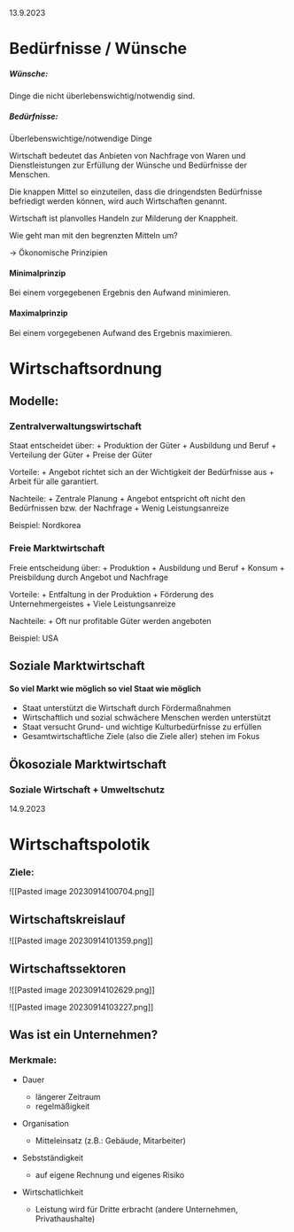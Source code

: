 
13.9.2023
# Bedürfnisse / Wünsche


##### Wünsche:

Dinge die nicht überlebenswichtig/notwendig sind.

##### Bedürfnisse:

Überlebenswichtige/notwendige Dinge





Wirtschaft bedeutet das Anbieten von Nachfrage von Waren und Dienstleistungen zur Erfüllung der Wünsche und Bedürfnisse der Menschen.

Die knappen Mittel so einzuteilen, dass die dringendsten Bedürfnisse befriedigt werden können, wird auch Wirtschaften genannt.

Wirtschaft ist planvolles Handeln zur Milderung der Knappheit.


Wie geht man mit den begrenzten Mitteln um?

-> Ökonomische Prinzipien

#### Minimalprinzip

Bei einem vorgegebenen Ergebnis den Aufwand minimieren.

#### Maximalprinzip

Bei einem vorgegebenen Aufwand des Ergebnis maximieren.

# Wirtschaftsordnung

## Modelle:


### Zentralverwaltungswirtschaft

Staat entscheidet über:
	+ Produktion der Güter
	+ Ausbildung und Beruf
	+ Verteilung der Güter
	+ Preise der Güter


Vorteile:
	+ Angebot richtet sich an der Wichtigkeit der Bedürfnisse aus
	+ Arbeit für alle garantiert.

Nachteile:
	+ Zentrale Planung
	+ Angebot entspricht oft nicht den Bedürfnissen bzw. der Nachfrage
	+ Wenig Leistungsanreize


Beispiel:
	Nordkorea

### Freie Marktwirtschaft

Freie entscheidung über:
	+ Produktion
	+ Ausbildung und Beruf
	+ Konsum
	+ Preisbildung durch Angebot und Nachfrage


Vorteile:
	+ Entfaltung in der Produktion
	+ Förderung des Unternehmergeistes
	+ Viele Leistungsanreize

Nachteile:
	+ Oft nur profitable Güter werden angeboten


Beispiel:
	USA


## Soziale Marktwirtschaft
#### So viel Markt wie möglich so viel Staat wie möglich

+ Staat unterstützt die Wirtschaft durch Fördermaßnahmen
+ Wirtschaftlich und sozial schwächere Menschen werden unterstützt 
+ Staat versucht Grund- und wichtige Kulturbedürfnisse zu erfüllen
+ Gesamtwirtschaftliche Ziele (also die Ziele aller) stehen im Fokus


## Ökosoziale Marktwirtschaft
### Soziale Wirtschaft + Umweltschutz


14.9.2023

# Wirtschaftspolotik
### Ziele:

![[Pasted image 20230914100704.png]]


## Wirtschaftskreislauf

![[Pasted image 20230914101359.png]]

## Wirtschaftssektoren

![[Pasted image 20230914102629.png]]

![[Pasted image 20230914103227.png]]



## Was ist ein Unternehmen?


### Merkmale:

+ Dauer
	+ längerer Zeitraum
	+ regelmäßigkeit
	
+ Organisation
	+ Mitteleinsatz (z.B.: Gebäude, Mitarbeiter)
	
+ Sebstständigkeit
	+ auf eigene Rechnung und eigenes Risiko
	
+ Wirtschatlichkeit
	+ Leistung wird für Dritte erbracht (andere Unternehmen, Privathaushalte)